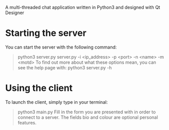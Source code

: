 A multi-threaded chat application written in Python3 and designed with Qt Designer
# Starting the server
You can start the server with the following command:
> python3 server.py server.py -i \<ip_address\> -p \<port\> -n \<name\> -m \<motd\>
To find out more about what these options mean, you can see the help page with:
> python3 server.py -h
# Using the client
To launch the client, simply type in your terminal:
> python3 main.py
Fill in the form you are presented with in order to connect to a server.
The fields bio and colour are optional personal features.